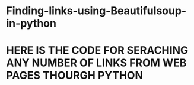 # Finding-links-using-Beautifulsoup-in-python
# HERE IS THE CODE FOR SERACHING ANY NUMBER OF LINKS FROM WEB PAGES THOURGH PYTHON 
